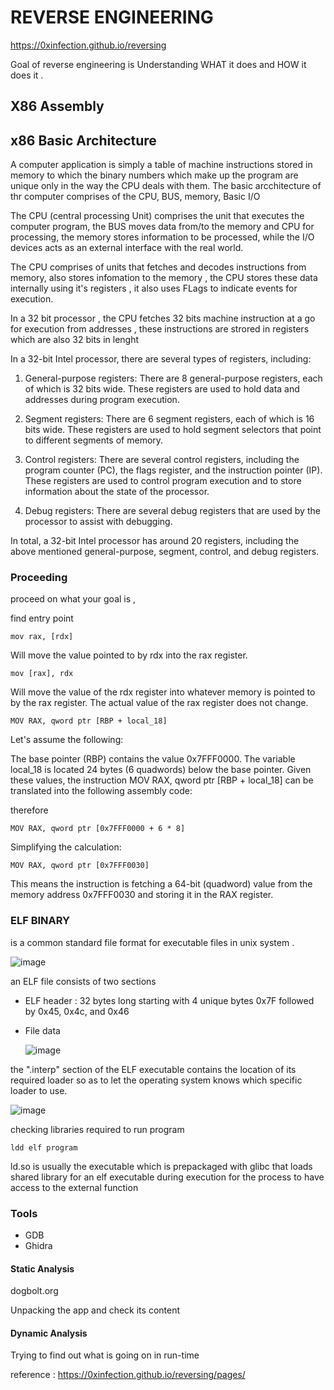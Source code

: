 # REVERSE ENGINEERING

https://0xinfection.github.io/reversing

Goal of reverse engineering is Understanding WHAT it does and HOW it does it .

## X86 Assembly 


## x86 Basic Architecture

A computer application is simply a table of machine instructions stored in memory to which the binary numbers which make up the program are unique only in the way the CPU deals with them.
The basic arcchitecture of thr computer comprises of the CPU, BUS, memory, Basic I/O

The CPU (central processing Unit) comprises the unit that executes the computer program, the BUS moves data from/to the memory and CPU for processing, the memory stores information to be processed, while the I/O devices acts as an external interface with the real world.

The CPU comprises of units that fetches and decodes instructions from memory, also  stores infomation to the memory , the CPU stores these data internally using it's registers , it also uses FLags to indicate events for execution.

In a 32 bit processor , the CPU fetches 32 bits machine instruction at a go for execution from addresses , these instructions are strored in registers which are also 32 bits in lenght

In a 32-bit Intel processor, there are several types of registers, including:

1. General-purpose registers: There are 8 general-purpose registers, each of which is 32 bits wide. These registers are used to hold data and addresses during program execution.

2. Segment registers: There are 6 segment registers, each of which is 16 bits wide. These registers are used to hold segment selectors that point to different segments of memory.

3. Control registers: There are several control registers, including the program counter (PC), the flags register, and the instruction pointer (IP). These registers are used to control program execution and to store information about the state of the processor.

4. Debug registers: There are several debug registers that are used by the processor to assist with debugging.

In total, a 32-bit Intel processor has around 20 registers, including the above mentioned general-purpose, segment, control, and debug registers.

### Proceeding

proceed on what your goal is , 

find entry point



```assembly
mov rax, [rdx]
```

Will move the value pointed to by rdx into the rax register. 

```assembly
mov [rax], rdx
```

Will move the value of the rdx register into whatever memory is pointed to by the rax register. The actual value of the rax register does not change.




```assembly
MOV RAX, qword ptr [RBP + local_18]
```


Let's assume the following:

The base pointer (RBP) contains the value 0x7FFF0000.
The variable local_18 is located 24 bytes (6 quadwords) below the base pointer.
Given these values, the instruction MOV RAX, qword ptr [RBP + local_18] can be translated into the following assembly code:

therefore
```assembly
MOV RAX, qword ptr [0x7FFF0000 + 6 * 8]
```

Simplifying the calculation:

```assembly
MOV RAX, qword ptr [0x7FFF0030]
```
This means the instruction is fetching a 64-bit (quadword) value from the memory address 0x7FFF0030 and storing it in the RAX register.


### ELF BINARY

is a common standard file format for executable files in unix system .

![image](https://github.com/proflamyt/300days-of-hacking/assets/53262578/1499d412-d85f-4f68-a0b5-1e79e1c77320)

an ELF file consists of two sections 
- ELF header :  32 bytes long starting with 4 unique bytes 0x7F followed by 0x45, 0x4c, and 0x46
- File data

  ![image](https://github.com/proflamyt/300days-of-hacking/assets/53262578/71438ea0-ad14-480b-bc49-8d3ce19e8b7e)


the ".interp" section of the ELF executable contains the location of its required loader so as to let the operating system knows which specific loader to use.

![image](https://github.com/proflamyt/300days-of-hacking/assets/53262578/a45003d9-8094-4662-85b9-f51b7f8ed2fd)

checking libraries required to run program 
```
ldd elf program
```

ld.so is usually the executable which is prepackaged with glibc that loads shared library for an elf executable during execution for the process to have access to the external function

### Tools
- GDB
- Ghidra





#### Static Analysis 
dogbolt.org

Unpacking the app and check its content 

#### Dynamic Analysis

Trying to find out what is going on in run-time 





reference : https://0xinfection.github.io/reversing/pages/
